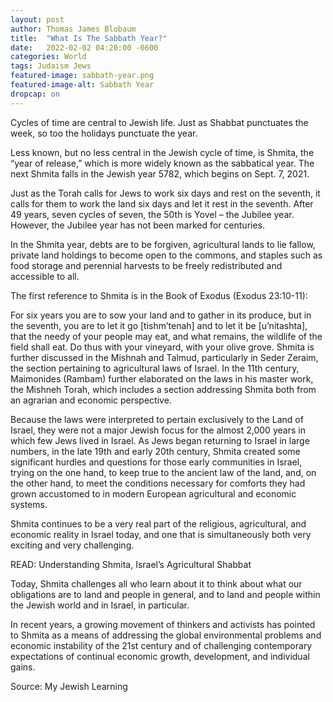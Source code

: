 ```yaml
---
layout: post
author: Thomas James Blobaum 
title:  "What Is The Sabbath Year?"
date:   2022-02-02 04:20:00 -0600
categories: World
tags: Judaism Jews 
featured-image: sabbath-year.png
featured-image-alt: Sabbath Year 
dropcap: on 
---
```

Cycles of time are central to Jewish life. Just as Shabbat punctuates the week, so too the holidays punctuate the year.

Less known, but no less central in the Jewish cycle of time, is Shmita, the “year of release,” which is more widely known as the sabbatical year. The next Shmita falls in the Jewish year 5782, which begins on Sept. 7, 2021.

<a href="https://en.wikipedia.org/wiki/Shmita" data-iframely-url></a>

Just as the Torah calls for Jews to work six days and rest on the seventh, it calls for them to work the land six days and let it rest in the seventh. After 49 years, seven cycles of seven, the 50th is Yovel – the Jubilee year. However, the Jubilee year has not been marked for centuries.

In the Shmita year, debts are to be forgiven, agricultural lands to lie fallow, private land holdings to become open to the commons, and staples such as food storage and perennial harvests to be freely redistributed and accessible to all.

The first reference to Shmita is in the Book of Exodus (Exodus 23:10-11):

For six years you are to sow your land and to gather in its produce, but in the seventh, you are to let it go [tishm’tenah] and to let it be [u’nitashta], that the needy of your people may eat, and what remains, the wildlife of the field shall eat. Do thus with your vineyard, with your olive grove.
Shmita is further discussed in the Mishnah and Talmud, particularly in Seder Zeraim, the section pertaining to agricultural laws of Israel. In the 11th century, Maimonides (Rambam) further elaborated on the laws in his master work, the Mishneh Torah, which includes a section addressing Shmita both from an agrarian and economic perspective.

Because the laws were interpreted to pertain exclusively to the Land of Israel, they were not a major Jewish focus for the almost 2,000 years in which few Jews lived in Israel. As Jews began returning to Israel in large numbers, in the late 19th and early 20th century, Shmita created some significant hurdles and questions for those early communities in Israel, trying on the one hand, to keep true to the ancient law of the land, and, on the other hand, to meet the conditions necessary for comforts they had grown accustomed to in modern European agricultural and economic systems.

Shmita continues to be a very real part of the religious, agricultural, and economic reality in Israel today, and one that is simultaneously both very exciting and very challenging.

READ: Understanding Shmita, Israel’s Agricultural Shabbat

Today, Shmita challenges all who learn about it to think about what our obligations are to land and people in general, and to land and people within the Jewish world and in Israel, in particular.

In recent years, a growing movement of thinkers and activists has pointed to Shmita as a means of addressing the global environmental problems and economic instability of the 21st century and of challenging contemporary expectations of continual economic growth, development, and individual gains.

Source: My Jewish Learning 

<a href="https://www.myjewishlearning.com/article/what-is-shemita-the-sabbatical-year/" data-iframely-url></a>


